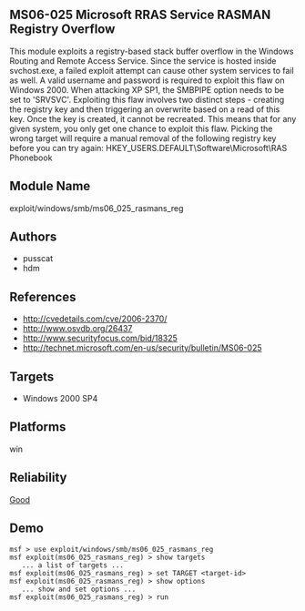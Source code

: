 ## MS06-025 Microsoft RRAS Service RASMAN Registry Overflow

This module exploits a registry-based stack buffer overflow 
in the Windows Routing and Remote Access Service. Since the 
service is hosted inside svchost.exe, a failed exploit 
attempt can cause other system services to fail as well. A 
valid username and password is required to exploit this flaw 
on Windows 2000. When attacking XP SP1, the SMBPIPE option 
needs to be set to 'SRVSVC'. Exploiting this flaw involves 
two distinct steps - creating the registry key and then 
triggering an overwrite based on a read of this key. Once 
the key is created, it cannot be recreated. This means that 
for any given system, you only get one chance to exploit 
this flaw. Picking the wrong target will require a manual 
removal of the following registry key before you can try 
again: HKEY_USERS\.DEFAULT\Software\Microsoft\RAS Phonebook


## Module Name
exploit/windows/smb/ms06_025_rasmans_reg

## Authors
* pusscat
* hdm


## References
* http://cvedetails.com/cve/2006-2370/
* http://www.osvdb.org/26437
* http://www.securityfocus.com/bid/18325
* http://technet.microsoft.com/en-us/security/bulletin/MS06-025



## Targets
* Windows 2000 SP4


## Platforms
win

## Reliability
[Good](https://github.com/rapid7/metasploit-framework/wiki/Exploit-Ranking)

## Demo

```
msf > use exploit/windows/smb/ms06_025_rasmans_reg
msf exploit(ms06_025_rasmans_reg) > show targets
   ... a list of targets ...
msf exploit(ms06_025_rasmans_reg) > set TARGET <target-id>
msf exploit(ms06_025_rasmans_reg) > show options
   ... show and set options ...
msf exploit(ms06_025_rasmans_reg) > run
```
    
    